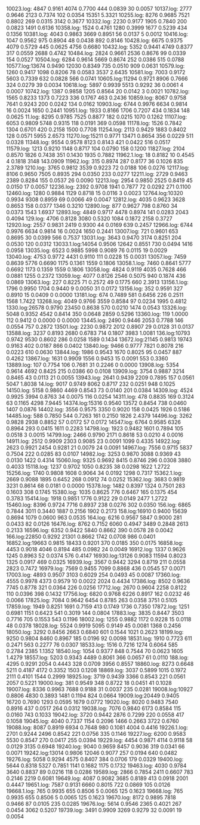 10023.log: 4847 0.9161	 4074 0.7700	  444 0.0839	   30 0.0057
10137.log: 2777 0.9646	 2123 0.7374	  102 0.0354	15351 5.3321
10255.log: 8276 0.9685	 7521 0.8802	  269 0.0315	 3142 0.3677
10332.log: 2230 0.9177	 1905 0.7840	  200 0.0823	 1491 0.6136
10358.log: 1524 0.4761	 1280 0.3999	 1677 0.5239	  434 0.1356
10381.log: 4043 0.9863	 3669 0.8951	   56 0.0137	    5 0.0012
10416.log: 1047 0.9562	  975 0.8904	   48 0.0438	  892 0.8146
10428.log: 6675 0.9375	 4079 0.5729	  445 0.0625	 4756 0.6680
10432.log: 5352 0.9441	 4749 0.8377	  317 0.0559	 2688 0.4742
10484.log: 2824 0.9661	 2536 0.8676	   99 0.0339	  154 0.0527
10504.log: 6284 0.9614	 5669 0.8674	  252 0.0386	  515 0.0788
10577.log:13674 0.9490	12030 0.8349	  735 0.0510	  909 0.0631
10579.log: 1260 0.9417	 1098 0.8206	   78 0.0583	 3537 2.6435
10581.log: 7003 0.9172	 5603 0.7339	  632 0.0828	  566 0.0741
10605.log:11294 0.9721	 8906 0.7666	  324 0.0279	   39 0.0034
10618.log: 5897 0.9939	 5513 0.9292	   36 0.0061	    4 0.0007
10742.log: 1387 0.9858	 1205 0.8564	   20 0.0142	    3 0.0021
10782.log: 1565 0.8233	 1373 0.7223	  336 0.1767	  463 0.2436
10859.log: 8067 0.9758	 7641 0.9243	  200 0.0242	  134 0.0162
10903.log: 6744 0.9976	 6634 0.9814	   16 0.0024	 1650 0.2441
10951.log: 1933 0.8166	 1706 0.7207	  434 0.1834	  148 0.0625
11.log: 8295 0.9785	 7525 0.8877	  182 0.0215	 1070 0.1262
11107.log: 6053 0.9809	 5748 0.9315	  118 0.0191	  369 0.0598
11178.log: 1526 0.7842	 1304 0.6701	  420 0.2158	 1500 0.7708
11254.log: 2113 0.9429	 1883 0.8402	  128 0.0571	 5955 2.6573
11270.log:15211 0.9771	13471 0.8654	  356 0.0229	  511 0.0328
11348.log: 9554 0.9578	 8123 0.8143	  421 0.0422	  516 0.0517
11579.log: 1213 0.9210	 1148 0.8717	  104 0.0790	  158 0.1200
11827.log: 2104 0.8570	 1826 0.7438	  351 0.1430	 1935 0.7882
11962.1.log:   18 0.8182	   10 0.4545	    4 0.1818	 3148 143.0909
11962.log:  315 0.8974	  287 0.8177	   36 0.1026	  835 2.3789
1210.log: 3765 0.9812	 3539 0.9223	   72 0.0188	  106 0.0276
12117.log: 8106 0.9650	 7505 0.8935	  294 0.0350	  233 0.0277
12211.log: 2729 0.9463	 2389 0.8284	  155 0.0537	   26 0.0090
12213.log: 2954 0.9850	 2525 0.8419	   45 0.0150	   17 0.0057
12236.log: 2392 0.9708	 1941 0.7877	   72 0.0292	  271 0.1100
12460.log: 1280 0.9884	 1129 0.8718	   15 0.0116	    3 0.0023
12764.log:10320 0.9934	 9308 0.8959	   69 0.0066	   49 0.0047
12812.log: 4035 0.9623	 3628 0.8653	  158 0.0377	 1346 0.3210
12890.log:  877 0.9627	  798 0.8760	   34 0.0373	 1543 1.6937
12893.log: 4849 0.9717	 4478 0.8974	  141 0.0283	 2043 0.4094
129.log: 4706 0.8128	 3080 0.5320	 1084 0.1872	 2158 0.3727
12920.log: 2557 0.9831	 2419 0.9300	   44 0.0169	  639 0.2457
12966.log: 6744 0.9976	 6634 0.9814	   16 0.0024	 1650 0.2441
13007.log:  721 0.9601	  653 0.8695	   30 0.0399	  566 0.7537
13031.log: 3643 0.9470	 3174 0.8251	  204 0.0530	  120 0.0312
13033.1.log:14054 0.9506	12642 0.8551	  730 0.0494	 1416 0.0958
13035.log: 6523 0.9885	 5998 0.9089	   76 0.0115	   19 0.0029
13040.log: 4753 0.9772	 4431 0.9110	  111 0.0228	   15 0.0031
13057.log: 7459 0.8639	 5776 0.6690	 1175 0.1361	 1559 0.1806
13058.1.log: 7460 0.8641	 5777 0.6692	 1173 0.1359	 1559 0.1806
13058.log: 4824 0.9119	 4035 0.7628	  466 0.0881	 1255 0.2372
13059.log: 4077 0.8126	 2546 0.5075	  940 0.1874	  436 0.0869
13063.log:  227 0.8225	   71 0.2572	   49 0.1775	  660 2.3913
13156.1.log: 1796 0.9950	 1704 0.9440	    9 0.0050	   31 0.0172
13156.log:  352 0.9591	  327 0.8910	   15 0.0409	    0 0.0000
13181.log:  674 0.7489	  581 0.6456	  226 0.2511	 1568 1.7422
13268.log: 4049 0.9766	 3559 0.8584	   97 0.0234	 1995 0.4812
1330.log:26578 0.9790	23450 0.8638	  570 0.0210	 1474 0.0543
13326.log: 5048 0.9352	 4542 0.8414	  350 0.0648	 2859 0.5296
13360.log:  119 1.0000	  112 0.9412	    0 0.0000	    0 0.0000
13445.log: 2490 0.9446	 2053 0.7788	  146 0.0554	  757 0.2872
13501.log: 2230 0.9872	 2012 0.8907	   29 0.0128	   31 0.0137
13588.log: 3237 0.8193	 2680 0.6783	  714 0.1807	 3983 1.0081
136.log:10793 0.9742	 9530 0.8602	  286 0.0258	 1589 0.1434
13672.log:21145 0.9813	19743 0.9163	  402 0.0187	  866 0.0402
13840.log: 9466 0.9777	 7821 0.8078	  216 0.0223	  610 0.0630
13844.log: 1986 0.9543	 1670 0.8025	   95 0.0457	  887 0.4262
13867.log: 1631 0.9909	 1556 0.9453	   15 0.0091	  553 0.3360
13889.log:  107 0.7754	  106 0.7681	   31 0.2246	    0 0.0000
13908.log: 5354 0.9614	 4692 0.8425	  215 0.0386	   60 0.0108
13909.log: 3754 0.9887	 3214 0.8465	   43 0.0113	   21 0.0055
13943.log: 2641 0.9439	 2209 0.7895	  157 0.0561	 5047 1.8038
14.log: 9017 0.9749	 8062 0.8717	  232 0.0251	  948 0.1025
14150.log: 5158 0.9860	 4469 0.8543	   73 0.0140	  201 0.0384
14309.log: 4524 0.9925	 3994 0.8763	   34 0.0075	  116 0.0254
14311.log:  478 0.8835	  169 0.3124	   63 0.1165	 4298 7.9445
14374.log:15316 0.9540	13572 0.8454	  738 0.0460	 1407 0.0876
14402.log: 3556 0.9575	 3350 0.9020	  158 0.0425	 1926 0.5186
14485.log:  588 0.7850	  544 0.7263	  161 0.2150	 1826 2.4379
14496.log: 3262 0.9828	 2938 0.8852	   57 0.0172	   57 0.0172
14547.log: 6764 0.9585	 6326 0.8964	  293 0.0415	 1611 0.2283
14798.log: 1923 0.9482	 1601 0.7894	  105 0.0518	    3 0.0015
14799.log: 2466 0.9790	 2171 0.8618	   53 0.0210	    4 0.0016
14911.log: 2512 0.9909	 2303 0.9085	   23 0.0091	 1099 0.4335
14922.log: 2623 0.9921	 2454 0.9281	   21 0.0079	   24 0.0091
14967.log: 7556 0.9715	 5837 0.7504	  222 0.0285	   83 0.0107
14982.log: 3253 0.9870	 3088 0.9369	   43 0.0130	 1422 0.4314
15060.log: 9325 0.9692	 8415 0.8746	  296 0.0308	 3880 0.4033
15118.log: 1237 0.9702	 1050 0.8235	   38 0.0298	 1622 1.2722
15256.log: 1740 0.9808	 1608 0.9064	   34 0.0192	 1298 0.7317
15362.1.log: 2669 0.9088	 1895 0.6452	  268 0.0912	   74 0.0252
15362.log: 3683 0.9819	 3231 0.8614	   68 0.0181	    0 0.0000
15378.log: 1482 0.8397	 1324 0.7501	  283 0.1603	  308 0.1745
15380.log: 1035 0.8625	  776 0.6467	  165 0.1375	  454 0.3783
15414.log: 1918 0.9851	 1776 0.9122	   29 0.0149	 2477 1.2722
15460.log: 8396 0.9724	 7716 0.8937	  238 0.0276	  302 0.0350
156.log: 6865 0.7844	 3011 0.3440	 1887 0.2156	 1902 0.2173
158.log:16910 0.9400	15639 0.8694	 1079 0.0600	  963 0.0535
164.log: 6216 0.9567	 5847 0.9000	  281 0.0433	   82 0.0126
16476.log: 8762 0.7152	 6060 0.4947	 3489 0.2848	 2613 0.2133
16596.log: 6352 0.9422	 5840 0.8662	  390 0.0578	   28 0.0042
166.log:22850 0.9292	21301 0.8662	 1742 0.0708	  986 0.0401
16852.log:19663 0.9815	18433 0.9201	  370 0.0185	  350 0.0175
16858.log: 4453 0.9018	 4046 0.8194	  485 0.0982	   24 0.0049
16912.log: 1337 0.9626	 1245 0.8963	   52 0.0374	  576 0.4147
16930.log:13126 0.9083	11594 0.8023	 1325 0.0917	  469 0.0325
16939.log: 3567 0.9442	 3294 0.8719	  211 0.0558	 2823 0.7472
16979.log: 7569 0.9455	 7099 0.8868	  436 0.0545	   57 0.0071
17003.log: 4893 0.9507	 3103 0.6029	  254 0.0493	   45 0.0087
17360.log: 4555 0.9978	 4373 0.9579	   10 0.0022	 2024 0.4434
17386.log: 8502 0.9636	 7745 0.8778	  321 0.0364	  226 0.0256
17712.log: 2670 0.9604	 2258 0.8122	  110 0.0396	  398 0.1432
17756.log: 6820 0.9768	 6226 0.8917	  162 0.0232	   46 0.0066
17825.log: 7084 0.9642	 6454 0.8785	  263 0.0358	 3751 0.5105
17859.log: 1949 0.8251	 1691 0.7159	  413 0.1749	 1736 0.7350
17872.log: 1251 0.6981	 1151 0.6423	  541 0.3019	  144 0.0804
17883.log: 3835 0.8447	 3503 0.7716	  705 0.1553	  543 0.1196
18002.log: 1255 0.9882	 1172 0.9228	   15 0.0118	   48 0.0378
18028.log: 5524 0.9919	 5095 0.9149	   45 0.0081	 1368 0.2456
18050.log: 3292 0.8456	 2663 0.6840	  601 0.1544	 1021 0.2623
18199.log: 9250 0.9804	 8460 0.8967	  185 0.0196	   92 0.0098
18531.log: 1910 0.7723	  611 0.2471	  563 0.2277	   76 0.0307
18533.log: 1516 0.7216	 1274 0.6064	  585 0.2784	 2385 1.1352
18540.log: 1054 0.9377	  848 0.7544	   70 0.0623	 1605 1.4279
18557.log: 5203 0.9343	 4489 0.8061	  366 0.0657	   61 0.0110
188.log: 4295 0.9291	 2054 0.4443	  328 0.0709	 3956 0.8557
18860.log: 8273 0.6648	 5211 0.4187	 4172 0.3352	 1503 0.1208
18869.log: 3037 0.5899	 1015 0.1972	 2111 0.4101	 1544 0.2999
18925.log: 3719 0.9439	 3366 0.8543	  221 0.0561	 2057 0.5221
19000.log:  381 0.9549	  348 0.8722	   18 0.0451	   41 0.1028
19007.log: 8336 0.9963	 7688 0.9188	   31 0.0037	  235 0.0281
19008.log:10927 0.8806	 4830 0.3893	 1481 0.1194	  824 0.0664
19009.log:20449 0.9405	16720 0.7690	 1293 0.0595	 1679 0.0772
19020.log: 8020 0.9483	 7540 0.8916	  437 0.0517	  264 0.0312
19038.log: 7076 0.9840	 6173 0.8584	  115 0.0160	  743 0.1033
19042.log: 3720 0.9442	 2876 0.7299	  220 0.0558	  417 0.1058
19045.log: 4040 0.7337	 1154 0.2096	 1466 0.2663	 3722 0.6760
19088.log: 8087 0.8919	 6934 0.7648	  980 0.1081	 4004 0.4416
19226.1.log: 2701 0.9244	 2496 0.8542	  221 0.0756	  335 0.1146
19227.log: 6200 0.9583	 5530 0.8547	  270 0.0417	  255 0.0394
19229.log: 4454 0.9871	 4114 0.9118	   58 0.0129	 3135 0.6948
19240.log: 9040 0.9659	 8457 0.9036	  319 0.0341	   66 0.0071
19242.log:13014 0.9806	12046 0.9077	  257 0.0194	  640 0.0482
19276.log: 5058 0.9294	 4575 0.8407	  384 0.0706	  179 0.0329
19400.log: 5644 0.8318	 5327 0.7851	 1141 0.1682	 1175 0.1732
19463.log: 4030 0.9784	 3640 0.8837	   89 0.0216	  118 0.0286
19589.log: 2866 0.7854	 2411 0.6607	  783 0.2146	 2219 0.6081
19649.log: 4087 0.9082	 3685 0.8189	  413 0.0918	 2001 0.4447
19651.log: 7587 0.9131	 6660 0.8015	  722 0.0869	  105 0.0126
19668.1.log:  765 0.9935	  655 0.8506	    5 0.0065	  125 0.1623
19668.log:  765 0.9935	  655 0.8506	    5 0.0065	  125 0.1623
19670.log: 8172 0.9895	 7818 0.9466	   87 0.0105	  235 0.0285
19676.log: 5614 0.9546	 2365 0.4021	  267 0.0454	 3062 0.5207
19739.log: 3491 0.9909	 3269 0.9279	   32 0.0091	   19 0.0054
